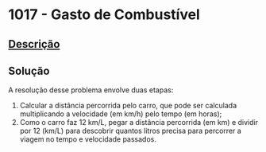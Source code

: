 # 1017 - Gasto de Combustível

## [Descrição](https://www.beecrowd.com.br/judge/pt/problems/view/1017)

## Solução

A resolução desse problema envolve duas etapas:

1. Calcular a distância percorrida pelo carro, que pode ser calculada multiplicando a velocidade (em km/h) pelo tempo (em horas);
2. Como o carro faz 12 km/L, pegar a distância percorrida (em km) e dividir por 12 (km/L) para descobrir quantos litros precisa para percorrer a viagem no tempo e velocidade passados.